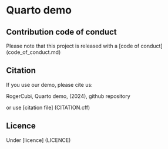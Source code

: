 # Quarto demo

## Contribution code of conduct

Please note that this project is released with a [code of conduct] (code_of_conduct.md)

## Citation

If you use our demo, please cite us:

RogerCubi, Quarto demo, (2024), github repository

or use [citation file] (CITATION.cff)

## Licence

Under [licence] (LICENCE)